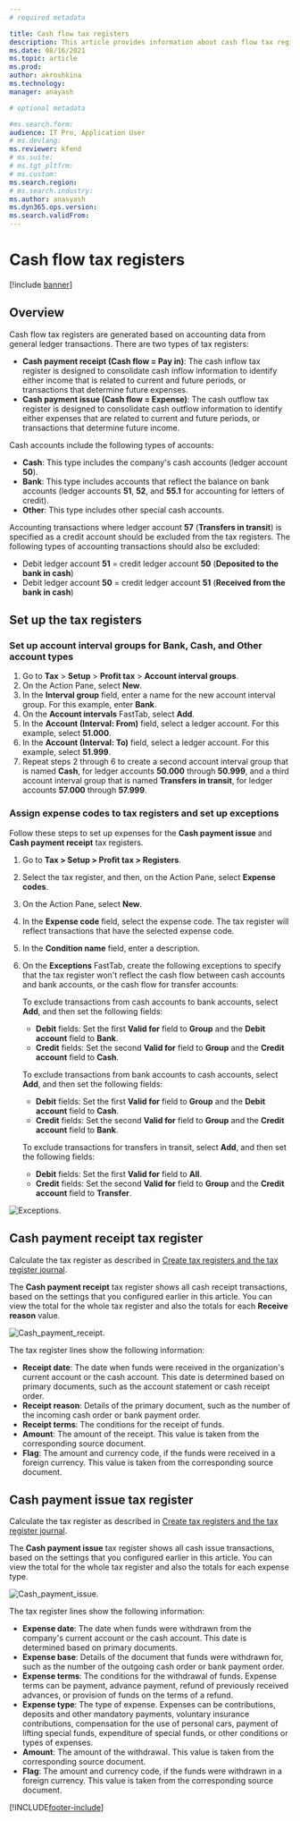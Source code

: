 ```yaml
---
# required metadata

title: Cash flow tax registers
description: This article provides information about cash flow tax registers.
ms.date: 08/16/2021
ms.topic: article
ms.prod: 
author: akroshkina
ms.technology: 
manager: anayash

# optional metadata

#ms.search.form:
audience: IT Pro, Application User
# ms.devlang: 
ms.reviewer: kfend
# ms.suite: 
# ms.tgt_pltfrm: 
# ms.custom: 
ms.search.region: 
# ms.search.industry: 
ms.author: anasyash
ms.dyn365.ops.version: 
ms.search.validFrom: 
---
```


# Cash flow tax registers

[!include [banner](../includes/banner.md)]

## Overview

Cash flow tax registers are generated based on accounting data from general ledger transactions. There are two types of tax registers:

   - **Cash payment receipt (Cash flow = Pay in)**: The cash inflow tax register is designed to consolidate cash inflow information to identify either income that is related to current and future periods, or transactions that determine future expenses.
   - **Cash payment issue (Cash flow = Expense)**: The cash outflow tax register is designed to consolidate cash outflow information to identify either expenses that are related to current and future periods, or transactions that determine future income.

Cash accounts include the following types of accounts:

   - **Cash**: This type includes the company's cash accounts (ledger account **50**).
   - **Bank**: This type includes accounts that reflect the balance on bank accounts (ledger accounts **51**, **52**, and **55.1** for accounting for letters of credit).
   - **Other**: This type includes other special cash accounts.

Accounting transactions where ledger account **57** (**Transfers in transit**) is specified as a credit account should be excluded from the tax registers. The following types of accounting transactions should also be excluded:

   - Debit ledger account **51** = credit ledger account **50** (**Deposited to the bank in cash**)
   - Debit ledger account **50** = credit ledger account **51** (**Received from the bank in cash**)

## Set up the tax registers

### Set up account interval groups for Bank, Cash, and Other account types

1. Go to **Tax** > **Setup** > **Profit tax** > **Account interval groups**.
2. On the Action Pane, select **New**.
3. In the **Interval group** field, enter a name for the new account interval group. For this example, enter **Bank**.
4. On the **Account intervals** FastTab, select **Add**.
5. In the **Account (Interval: From)** field, select a ledger account. For this example, select **51.000**.
6. In the **Account (Interval: To)** field, select a ledger account. For this example, select **51.999**.
7. Repeat steps 2 through 6 to create a second account interval group that is named **Cash**, for ledger accounts **50.000** through **50.999**, and a third account interval group that is named **Transfers in transit**, for ledger accounts **57.000** through **57.999**.

### Assign expense codes to tax registers and set up exceptions

Follow these steps to set up expenses for the **Cash payment issue** and **Cash payment receipt** tax registers.

1. Go to **Tax &gt; Setup &gt; Profit tax &gt; Registers**.
2. Select the tax register, and then, on the Action Pane, select **Expense codes**.
3. On the Action Pane, select **New**.
4. In the **Expense code** field, select the expense code. The tax register will reflect transactions that have the selected expense code.
5. In the **Condition name** field, enter a description.
6. On the **Exceptions** FastTab, create the following exceptions to specify that the tax register won't reflect the cash flow between cash accounts and bank accounts, or the cash flow for transfer accounts:

    To exclude transactions from cash accounts to bank accounts, select **Add**, and then set the following fields:

      - **Debit** fields: Set the first **Valid for** field to **Group** and the **Debit account** field to **Bank**.
      - **Credit** fields: Set the second **Valid for** field to **Group** and the **Credit account** field to **Cash**.

    To exclude transactions from bank accounts to cash accounts, select **Add**, and then set the following fields:

      - **Debit** fields: Set the first **Valid for** field to **Group** and the **Debit account** field to **Cash**.
      - **Credit** fields: Set the second **Valid for** field to **Group** and the **Credit account** field to **Bank**.

    To exclude transactions for transfers in transit, select **Add**, and then set the following fields:

      - **Debit** fields: Set the first **Valid for** field to **All**.
      - **Credit** fields: Set the second **Valid for** field to **Group** and the **Credit account** field to **Transfer**.

![Exceptions.](media/ruExceptions.png)

## Cash payment receipt tax register

Calculate the tax register as described in [Create tax registers and the tax register journal](rus-profit-tax-registers.md#calculate-and-print-tax-registers).

The **Cash payment receipt** tax register shows all cash receipt transactions, based on the settings that you configured earlier in this article. You can view the total for the whole tax register and also the totals for each **Receive reason** value.

![Cash_payment_receipt.](media/ruCash_payment_receipt.png)

The tax register lines show the following information:

   - **Receipt date**: The date when funds were received in the organization's current account or the cash account. This date is determined based on primary documents, such as the account statement or cash receipt order.
   - **Receipt reason**: Details of the primary document, such as the number of the incoming cash order or bank payment order.
   - **Receipt terms**: The conditions for the receipt of funds.
   - **Amount**: The amount of the receipt. This value is taken from the corresponding source document.
   - **Flag**: The amount and currency code, if the funds were received in a foreign currency. This value is taken from the corresponding source document.

## Cash payment issue tax register

Calculate the tax register as described in [Create tax registers and the tax register journal](rus-profit-tax-registers.md#calculate-and-print-tax-registers).

The **Cash payment issue** tax register shows all cash issue transactions, based on the settings that you configured earlier in this article. You can view the total for the whole tax register and also the totals for each expense type.

![Cash_payment_issue.](media/ruCash_payment_issue.png)

The tax register lines show the following information:

   - **Expense date**: The date when funds were withdrawn from the company's current account or the cash account. This date is determined based on primary documents.
   - **Expense base**: Details of the document that funds were withdrawn for, such as the number of the outgoing cash order or bank payment order.
   - **Expense terms**: The conditions for the withdrawal of funds. Expense terms can be payment, advance payment, refund of previously received advances, or provision of funds on the terms of a refund.
   - **Expense type**: The type of expense. Expenses can be contributions, deposits and other mandatory payments, voluntary insurance contributions, compensation for the use of personal cars, payment of lifting special funds, expenditure of special funds, or other conditions or types of expenses.
   - **Amount**: The amount of the withdrawal. This value is taken from the corresponding source document.
   - **Flag**: The amount and currency code, if the funds were withdrawn in a foreign currency. This value is taken from the corresponding source document.




[!INCLUDE[footer-include](../../includes/footer-banner.md)]
